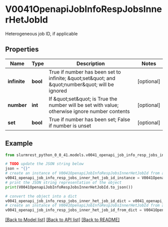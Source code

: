 # V0041OpenapiJobInfoRespJobsInnerHetJobId

Heterogeneous job ID, if applicable

## Properties

Name | Type | Description | Notes
------------ | ------------- | ------------- | -------------
**infinite** | **bool** | True if number has been set to infinite; \&quot;set\&quot; and \&quot;number\&quot; will be ignored | [optional] 
**number** | **int** | If \&quot;set\&quot; is True the number will be set with value; otherwise ignore number contents | [optional] 
**set** | **bool** | True if number has been set; False if number is unset | [optional] 

## Example

```python
from slurmrest_python_0_0_41.models.v0041_openapi_job_info_resp_jobs_inner_het_job_id import V0041OpenapiJobInfoRespJobsInnerHetJobId

# TODO update the JSON string below
json = "{}"
# create an instance of V0041OpenapiJobInfoRespJobsInnerHetJobId from a JSON string
v0041_openapi_job_info_resp_jobs_inner_het_job_id_instance = V0041OpenapiJobInfoRespJobsInnerHetJobId.from_json(json)
# print the JSON string representation of the object
print(V0041OpenapiJobInfoRespJobsInnerHetJobId.to_json())

# convert the object into a dict
v0041_openapi_job_info_resp_jobs_inner_het_job_id_dict = v0041_openapi_job_info_resp_jobs_inner_het_job_id_instance.to_dict()
# create an instance of V0041OpenapiJobInfoRespJobsInnerHetJobId from a dict
v0041_openapi_job_info_resp_jobs_inner_het_job_id_from_dict = V0041OpenapiJobInfoRespJobsInnerHetJobId.from_dict(v0041_openapi_job_info_resp_jobs_inner_het_job_id_dict)
```
[[Back to Model list]](../README.md#documentation-for-models) [[Back to API list]](../README.md#documentation-for-api-endpoints) [[Back to README]](../README.md)


